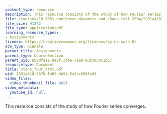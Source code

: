 ```yaml
---
content_type: resource
description: This resource consists of the study of how Fourier series converges.
file: /courses/18-385j-nonlinear-dynamics-and-chaos-fall-2004/2891a4187670f485da945a2cc688fa83_otans_four_stmt.pdf
file_size: 91222
file_type: application/pdf
learning_resource_types:
- Assignments
license: https://creativecommons.org/licenses/by-nc-sa/4.0/
ocw_type: OCWFile
parent_title: Assignments
parent_type: CourseSection
parent_uid: 659dfe11-9e0f-3dbe-71e8-93bc630c1b57
resourcetype: Document
title: otans_four_stmt.pdf
uid: 2891a418-7670-f485-da94-5a2cc688fa83
video_files:
  video_thumbnail_file: null
video_metadata:
  youtube_id: null
---
```

This resource consists of the study of how Fourier series converges.